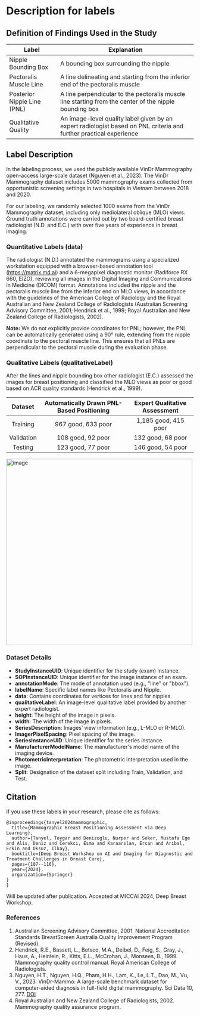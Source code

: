 # Description for labels

## Definition of Findings Used in the Study

| Label                   | Explanation                                                                                   |
|-------------------------|-----------------------------------------------------------------------------------------------|
| Nipple Bounding Box     | A bounding box surrounding the nipple                                                         |
| Pectoralis Muscle Line  | A line delineating and starting from the inferior end of the pectoralis muscle                 |
| Posterior Nipple Line (PNL) | A line perpendicular to the pectoralis muscle line starting from the center of the nipple bounding box |
| Qualitative Quality     | An image-level quality label given by an expert radiologist based on PNL criteria and further practical experience |

## Label Description

In the labeling process, we used the publicly available VinDr Mammography open-access large-scale dataset (Nguyen et al., 2023). The VinDr Mammography dataset includes 5000 mammography exams collected from opportunistic screening settings in two hospitals in Vietnam between 2018 and 2020.

For our labeling, we randomly selected 1000 exams from the VinDr Mammography dataset, including only mediolateral oblique (MLO) views. Ground truth annotations were carried out by two board-certified breast radiologist (N.D. and E.C.) with over five years of experience in breast imaging. 

### Quantitative Labels (data)
The radiologist (N.D.) annotated the mammograms using a specialized workstation equipped with a browser-based annotation tool (https://matrix.md.ai) and a 6-megapixel diagnostic monitor (Radiforce RX 660, EIZO), reviewing all images in the Digital Imaging and Communications in Medicine (DICOM) format. Annotations included the nipple and the pectoralis muscle line from the inferior end on MLO views, in accordance with the guidelines of the American College of Radiology and the Royal Australian and New Zealand College of Radiologists (Australian Screening Advisory Committee, 2001; Hendrick et al., 1999; Royal Australian and New Zealand College of Radiologists, 2002).

**Note:**
We do not explicitly provide coordinates for PNL; however, the PNL can be automatically generated using a 90° rule, extending from the nipple coordinate to the pectoral muscle line. This ensures that all PNLs are perpendicular to the pectoral muscle during the evaluation phase.

### Qualitative Labels (qualitativeLabel)
After the lines and nipple bounding box other radiologist (E.C.) assessed the images for breast positioning and classified the MLO views as poor or good based on ACR quality standards (Hendrick et al., 1999).


| Dataset     | Automatically Drawn PNL-Based Positioning | Expert Qualitative Assessment |
|:-----------:|:-----------------------------------------:|:-----------------------------:|
| Training    | 967 good, 633 poor                        | 1,185 good, 415 poor          |
| Validation  | 108 good, 92 poor                         | 132 good, 68 poor             |
| Testing     | 123 good, 77 poor                         | 146 good, 54 poor             |


<img width="500" alt="image" src="https://github.com/tanyelai/deep-breast-positioning/assets/44132720/bee1bcda-8b5a-4538-aaf5-75bb32e44f0e">


### Dataset Details

- **StudyInstanceUID**: Unique identifier for the study (exam) instance.
- **SOPInstanceUID**: Unique identifier for the image instance of an exam.
- **annotationMode**: The mode of annotation used (e.g., "line" or "bbox").
- **labelName**: Specific label names like Pectoralis and Nipple.
- **data**: Contains coordinates for vertices for lines and for nipples.
- **qualitativeLabel**: An image-level qualitative label provided by another expert radiologist.
- **height**: The height of the image in pixels.
- **width**: The width of the image in pixels.
- **SeriesDescription**: Images’ view information (e.g., L-MLO or R-MLO).
- **ImagerPixelSpacing**: Pixel spacing of the image.
- **SeriesInstanceUID**: Unique identifier for the series instance.
- **ManufacturerModelName**: The manufacturer's model name of the imaging device.
- **PhotometricInterpretation**: The photometric interpretation used in the image.
- **Split**: Designation of the dataset split including Train, Validation, and Test.

## Citation
If you use these labels in your research, please cite as follows:
```
@inproceedings{tanyel2024mammographic,
  title={Mammographic Breast Positioning Assessment via Deep Learning},
  author={Tanyel, Toygar and Denizoglu, Nurper and Seker, Mustafa Ege and Alis, Deniz and Cerekci, Esma and Karaarslan, Ercan and Aribal, Erkin and Oksuz, Ilkay},
  booktitle={Deep Breast Workshop on AI and Imaging for Diagnostic and Treatment Challenges in Breast Care},
  pages={107--116},
  year={2024},
  organization={Springer}
}
}
```
Will be updated after publication. Accepted at MICCAI 2024, Deep Breast Workshop.

### References

1. Australian Screening Advisory Committee, 2001. National Accreditation Standards BreastScreen Australia Quality Improvement Program (Revised).
2. Hendrick, R.E., Bassett, L., Botsco, M.A., Deibel, D., Feig, S., Gray, J., Haus, A., Heinlein, R., Kitts, E.L., McCrohan, J., Monsees, B., 1999. Mammography quality control manual. Royal American College of Radiologists.
3. Nguyen, H.T., Nguyen, H.Q., Pham, H.H., Lam, K., Le, L.T., Dao, M., Vu, V., 2023. VinDr-Mammo: A large-scale benchmark dataset for computer-aided diagnosis in full-field digital mammography. Sci Data 10, 277. [DOI](https://doi.org/10.1038/s41597-023-02100-7)
4. Royal Australian and New Zealand College of Radiologists, 2002. Mammography quality assurance program.
